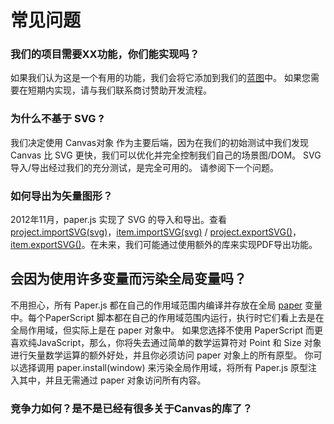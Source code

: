 # 常见问题

### 我们的项目需要XX功能，你们能实现吗？

如果我们认为这是一个有用的功能，我们会将它添加到我们的[蓝图](http://paperjs.org/about/roadmap/)中。 如果您需要在短期内实现，请与我们联系商讨赞助开发流程。

### 为什么不基于 SVG ?

我们决定使用 Canvas对象 作为主要后端，因为在我们的初始测试中我们发现 Canvas 比 SVG 更快，我们可以优化并完全控制我们自己的场景图/DOM。 SVG导入/导出经过我们的充分测试，是完全可用的。 请参阅下一个问题。

### 如何导出为矢量图形？

2012年11月，paper.js 实现了 SVG 的导入和导出。查看 [project.importSVG\(svg\)](http://paperjs.org/reference/project#importsvg-svg)，[item.importSVG\(svg\)](http://paperjs.org/reference/item#importsvg-svg) / [project.exportSVG\(\)](http://paperjs.org/reference/project#exportsvg)，[item.exportSVG\(\)](http://paperjs.org/reference/item#exportsvg)。在未来，我们可能通过使用额外的库来实现PDF导出功能。

## 会因为使用许多变量而污染全局变量吗？

不用担心，所有 Paper.js 都在自己的作用域范围内编译并存放在全局 [paper](http://paperjs.org/reference/global#paper) 变量中。每个PaperScript 脚本都在自己的作用域范围内运行，执行时它们看上去是在全局作用域，但实际上是在 paper 对象中。 如果您选择不使用 PaperScript 而更喜欢纯JavaScript，那么，你将失去通过简单的数学运算符对 Point 和 Size 对象进行矢量数学运算的额外好处，并且你必须访问 paper 对象上的所有原型。 你可以选择调用 paper.install\(window\) 来污染全局作用域，将所有 Paper.js 原型注入其中，并且无需通过 paper 对象访问所有内容。

### 竞争力如何？是不是已经有很多关于Canvas的库了？



